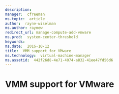 ```yaml
---
description:  
manager:  cfreeman
ms.topic:  article
author:  rayne-wiselman
ms.author: raynew
redirect_url: manage-compute-add-vmware
ms.prod:  system-center-threshold
keywords:  
ms.date:  2016-10-12
title:  VMM support for VMware
ms.technology:  virtual-machine-manager
ms.assetid:  442f26d8-4e71-4074-a832-41ee47fd56d6
---
```


# VMM support for VMware
